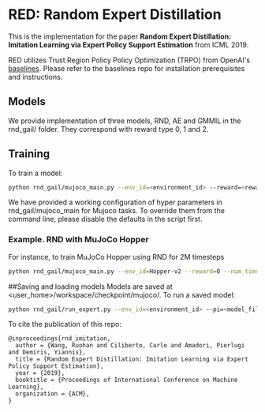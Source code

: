 # RED: Random Expert Distillation

This is the implementation for the paper **Random Expert Distillation: Imitation Learning via Expert Policy Support Estimation** from ICML 2019.

RED utilizes Trust Region Policy Policy Optimization (TRPO) from OpenAI's [baselines](https://github.com/openai/baselines). Please refer to the baselines repo for installation prerequisites and instructions.

## Models
We provide implementation of three models, RND, AE and GMMIL in the rnd_gail/ folder. They correspond with reward type 0, 1 and 2.

## Training
To train a model:
```bash
python rnd_gail/mujoco_main.py --env_id=<environment_id> --reward=<reward_model> [additional arguments]
```
We have provided a working configuration of hyper parameters in rnd_gail/mujoco_main for Mujoco tasks. To override them from the command line, please disable the defaults in the script first.

### Example. RND with MuJoCo Hopper
For instance, to train MuJoCo Hopper using RND for 2M timesteps
```bash
python rnd_gail/mujoco_main.py --env_id=Hopper-v2 --reward=0 --num_timesteps=2e6
```

##Saving and loading models
Models are saved at <user_home>/workspace/checkpoint/mujoco/.
To run a saved model:
```bash
python rnd_gail/run_expert.py --env_id=<environment_id> --pi=<model_filename>
```

To cite the publication of this repo:

    @inproceedings{rnd_imitation,
      author = {Wang, Ruohan and Ciliberto, Carlo and Amadori, Pierlugi and Demiris, Yiannis},
      title = {Random Expert Distillation: Imitation Learning via Expert Policy Support Estimation},
      year = {2019},
      booktitle = {Proceedings of International Conference on Machine Learning},
      organization = {ACM},
    }

